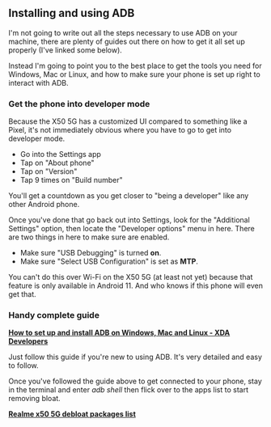 ## Installing and using ADB

I'm not going to write out all the steps necessary to use ADB on your machine, there are plenty of guides out there on how to get it all set up properly (I've linked some below).

Instead I'm going to point you to the best place to get the tools you need for Windows, Mac or Linux, and how to make sure your phone is set up right to interact with ADB.

### Get the phone into developer mode

Because the X50 5G has a customized UI compared to something like a Pixel, it's not immediately obvious where you have to go to get into developer mode.

- Go into the Settings app
- Tap on "About phone"
- Tap on "Version"
- Tap 9 times on "Build number"

You'll get a countdown as you get closer to "being a developer" like any other Android phone.

Once you've done that go back out into Settings, look for the "Additional Settings" option, then locate the "Developer options" menu in here. There are two things in here to make sure are enabled.

- Make sure "USB Debugging" is turned **on**.
- Make sure "Select USB Configuration" is set as **MTP**.

You can't do this over Wi-Fi on the X50 5G (at least not yet) because that feature is only available in Android 11. And who knows if this phone will even get that.

### Handy complete guide

[**How to set up and install ADB on Windows, Mac and Linux - XDA Developers**](https://www.xda-developers.com/install-adb-windows-macos-linux/)

Just follow this guide if you're new to using ADB. It's very detailed and easy to follow.

Once you've followed the guide above to get connected to your phone, stay in the terminal and enter _adb shell_ then flick over to the apps list to start removing bloat.

[**Realme x50 5G debloat packages list**](https://github.com/sh1nyfox/realme-x50-debloating/blob/main/debloat-packages-list.md)
